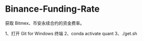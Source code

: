 # Binance-Funding-Rate
获取 Bitmex、币安永续合约的资金费率。

1、打开 Git for Windows 终端
2、conda activate quant
3、./get.sh
